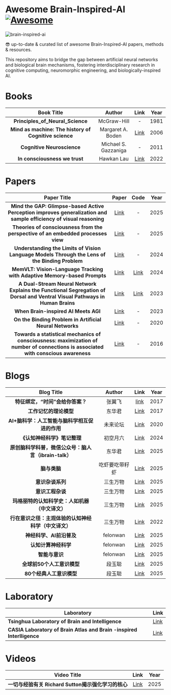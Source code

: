 # Awesome Brain-Inspired-AI [![Awesome](https://cdn.rawgit.com/sindresorhus/awesome/d7305f38d29fed78fa85652e3a63e154dd8e8829/media/badge.svg)](https://github.com/sindresorhus/awesome)

![brain-inspired-ai](https://s2.loli.net/2025/03/17/vnbgW9daU1C3kEX.png)

😎 up-to-date & curated list of awesome Brain-Inspired-AI papers, methods & resources.

This repository aims to bridge the gap between artificial neural networks and biological brain mechanisms, fostering interdisciplinary research in cognitive computing, neuromorphic engineering, and biologically-inspired AI.

# Books

|   Book Title | Author | Link | Year |
| :---------------: | :------------------: | :----------------------------------------------------------: | :--: |
|           **Principles_of_Neural_Science**            |     McGraw-Hill      |                              -                               | 1981 |
| **Mind as machine: The history of Cognitive science** |  Margaret A. Boden   | [Link](https://archive.org/details/margaretbodenmindasmachineahistoryofcognitivesciencetwovolumesetoxforduniversitypressusa2006/page/n9/mode/2up) | 2006 |
|              **Cognitive Neuroscience**               | Michael S. Gazzaniga |                              -                               | 2011 |
|             **In consciousness we trust**             |      Hawkan Lau      |   [Link](https://academic.oup.com/book/41411?login=false)    | 2022 |

# Papers

|  Paper Title | Paper | Code| Year |
| :-----------------: | :---------------------: | :------------------: | :--: |
| **Mind the GAP: Glimpse-based Active Perception improves generalization and sample efficiency of visual reasoning** | [Link](https://openreview.net/pdf?id=iXCeQ2m6vT) |                             -                             | 2025 |
| **Theories of consciousness from the perspective of an embedded processes view** | [Link](https://psycnet.apa.org/record/2025-55067-001) |                             -                             | 2025 |
| **Understanding the Limits of Vision Language Models Through the Lens of the Binding Problem** |       [Link](https://arxiv.org/abs/2411.00238)        |                             -                             | 2024 |
| **MemVLT: Vision-Language Tracking with Adaptive Memory-based Prompts** |   [Link](https://openreview.net/pdf?id=ZK1CZXKgG5)    |       [Link](https://github.com/XiaokunFeng/MemVLT)       | 2024 |
| **A Dual-Stream Neural Network Explains the Functional Segregation of Dorsal and Ventral Visual Pathways in Human Brains** |   [Link](https://openreview.net/pdf?id=Fy1S3v4UAk)    | [Link](https://github.com/minkyu-choi04/DualStreamBrains) | 2023 |
|             **When Brain-inspired AI Meets AGI**             |       [Link](https://arxiv.org/abs/2303.15935)        |                             -                             | 2023 |
|   **On the Binding Problem in Artificial Neural Networks**   |       [Link](https://arxiv.org/abs/2012.05208)        |                             -                             | 2020 |
| **Towards a statistical mechanics of consciousness: maximization of number of connections is associated with conscious awareness** |       [Link](https://arxiv.org/abs/1606.00821)        |                             -                             | 2016 |

# Blogs

|  Blog Title  |  Author  |  Link  | Year |
| :-------------: | :------: | :-------------: | :--: |
| **特征绑定，“时间”会给你答案？** | 张翼飞 | [link](https://zhuanlan.zhihu.com/p/24750136) | 2017 |
|                **工作记忆的理论模型**                 |  东华君  |        [Link](https://zhuanlan.zhihu.com/p/24984452)         | 2017 |
| **AI+脑科学：人工智能与脑科学相互促进的作用** |  未来论坛  | [Link](https://www.futureforum.org.cn/cn/nav/detail/511.html) | 2020 |
| **《认知神经科学》笔记整理** |    初空月六    |  [Link](https://www.zhihu.com/column/c_1681592123449749504)  | 2024 |
| **原创脑科学科普，微信公众号：脑人言（ibrain-talk）** |  东华君  |         [Link](https://www.zhihu.com/column/ibrain)          | 2025 |
| **脑与类脑** | 吃虾要吃带籽虾 | [Link](https://www.zhihu.com/column/c_1876004568229371904) | 2025 |
|                   **意识杂谈系列**                    | 三生万物 |       [Link](https://zhuanlan.zhihu.com/p/25519731942)       | 2025 |
|                   **意识工程杂谈**                    | 三生万物 |  [Link](https://www.zhihu.com/column/c_1866822342367375361)  | 2025 |
|    **玛格丽特的认知科学史：人如机器（中文译文）**     | 三生万物 |  [Link](https://www.zhihu.com/column/c_1868690206489702400)  | 2025 |
| **行在意识之径：主观体验的认知神经科学（中文译文）**  | 三生万物 |  [Link](https://www.zhihu.com/column/c_1548808543301468160)  | 2022 |
|               **神经科学、AI前沿普及**                | felonwan |  [Link](https://www.zhihu.com/column/c_1677284112975802369)  | 2025 |
|                 **认知计算神经科学**                  | felonwan |  [Link](https://www.zhihu.com/column/c_1558184479830806528)  | 2025 |
|                    **智能与意识**                     | felonwan |  [Link](https://www.zhihu.com/column/c_1507028410589749248)  | 2025 |
|              **全球前50个人工意识模型**               |  段玉聪  | [Link](https://blog.sciencenet.cn/home.php?mod=space&uid=3429562&do=blog&id=1474296) | 2025 |
|               **80个经典人工意识模型**                |  段玉聪  | [Link](https://blog.sciencenet.cn/blog-3429562-1474310.html) | 2025 |

# Laboratory

| Laboratory                                                   | Link                                            |
| ------------------------------------------------------------ | ----------------------------------------------- |
| **Tsinghua Laboratory of Brain and Intelligence**            | [Link](https://brain.tsinghua.edu.cn/index.htm) |
| **CASIA Laboratory of Brain Atlas and Brain -inspired Interlligence** | [Link](http://brain-ai.ia.ac.cn/)               |



# Videos

|     Video Title        |        Link           | Year |
| :-------------------------------------------------: | :----------------------: | :--: |
| **一切与经验有关 Richard Sutton揭示强化学习的核心** | [Link](https://www.youtube.com/watch?v=Q8NN-E1MblU) | 2025 |
